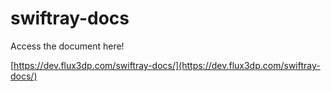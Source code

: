 # swiftray-docs

Access the document here!

[https://dev.flux3dp.com/swiftray-docs/](https://dev.flux3dp.com/swiftray-docs/)
